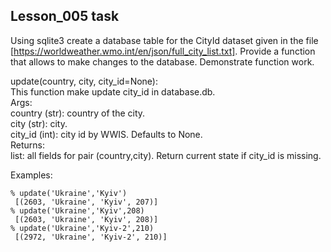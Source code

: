 ## Lesson_005 task
Using sqlite3 create a database table for the CityId dataset given in the file [https://worldweather.wmo.int/en/json/full_city_list.txt].
Provide a function that allows to make changes to the database. Demonstrate function work.

update(country, city, city_id=None):\
This function make update city_id in database.db.\
Args:\
    country (str): country of the city.\
    city (str): city.\
    city_id (int): city id by WWIS. Defaults to None.\
Returns:\
    list: all fields for pair (country,city). Return current state if city_id is missing.

Examples:
```
% update('Ukraine','Kyiv')
 [(2603, 'Ukraine', 'Kyiv', 207)]
% update('Ukraine','Kyiv',208)
 [(2603, 'Ukraine', 'Kyiv', 208)]
% update('Ukraine','Kyiv-2',210)
 [(2972, 'Ukraine', 'Kyiv-2', 210)]
```